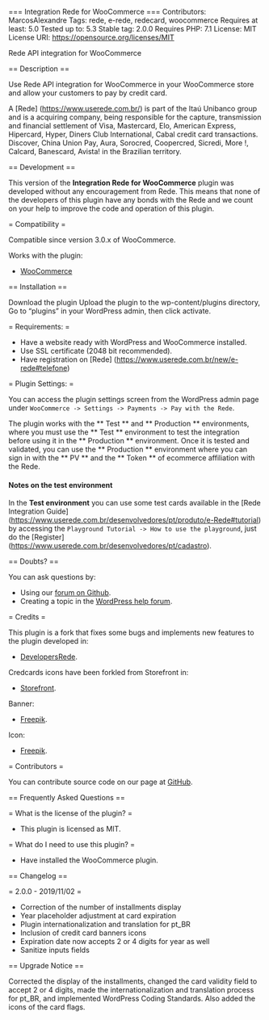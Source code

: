 === Integration Rede for WooCommerce ===
Contributors: MarcosAlexandre
Tags: rede, e-rede, redecard, woocommerce
Requires at least: 5.0
Tested up to: 5.3
Stable tag: 2.0.0
Requires PHP: 7.1
License: MIT
License URI: https://opensource.org/licenses/MIT

Rede API integration for WooCommerce

== Description ==

Use Rede API integration for WooCommerce in your WooCommerce store and allow your customers to pay by credit card.

A [Rede] (https://www.userede.com.br/) is part of the Itaú Unibanco group and is a acquiring company, being responsible for the capture, transmission and financial settlement of Visa, Mastercard, Elo, American Express, Hipercard, Hyper, Diners Club International, Cabal credit card transactions. Discover, China Union Pay, Aura, Sorocred, Coopercred, Sicredi, More !, Calcard, Banescard, Avista! in the Brazilian territory.

== Development ==

This version of the **Integration Rede for WooCommerce** plugin was developed without any encouragement from Rede. This means that none of the developers of this plugin have any bonds with the Rede and we count on your help to improve the code and operation of this plugin.

= Compatibility =

Compatible since version 3.0.x of WooCommerce.

Works with the plugin:
* [WooCommerce](https://wordpress.org/plugins/woocommerce/)

== Installation ==

Download the plugin
Upload the plugin to the wp-content/plugins directory,
Go to “plugins” in your WordPress admin, then click activate.

= Requirements: =

* Have a website ready with WordPress and WooCommerce installed.
* Use SSL certificate (2048 bit recommended).
* Have registration on [Rede] (https://www.userede.com.br/new/e-rede#telefone)

= Plugin Settings: =

You can access the plugin settings screen from the WordPress admin page under `WooCommerce -> Settings -> Payments -> Pay with the Rede`.

The plugin works with the ** Test ** and ** Production ** environments, where you must use the ** Test ** environment to test the integration before using it in the ** Production ** environment. Once it is tested and validated, you can use the ** Production ** environment where you can sign in with the ** PV ** and the ** Token ** of ecommerce affiliation with the Rede.

#### Notes on the test environment ####

In the **Test environment** you can use some test cards available in the [Rede Integration Guide] (https://www.userede.com.br/desenvolvedores/pt/produto/e-Rede#tutorial) by accessing the `Playground Tutorial -> How to use the playground`, just do the [Register] (https://www.userede.com.br/desenvolvedores/pt/cadastro).

== Doubts? ==

You can ask questions by:  

* Using our [forum on Github](https://github.com/marcos-alexandre82/integration-rede-for-woocommerce/issues).
* Creating a topic in the [WordPress help forum](https://wordpress.org/support/plugin/integration-rede-for-woocommerce).

= Credits =

This plugin is a fork that fixes some bugs and implements new features to the plugin developed in:

* [DevelopersRede](https://github.com/DevelopersRede/woocommerce).

Credcards icons have been forkled from Storefront in:

* [Storefront](https://github.com/woocommerce/storefront/tree/master/assets/images/credit-cards).

Banner:

* [Freepik](https://br.freepik.com/vetores-gratis/conjunto-de-banner-de-pagamento_4378405.htm#page=3&query=cartao+de+credito+banner&position=33).

Icon:

* [Freepik](https://br.freepik.com/vetores-gratis/icones-economia_794700.htm#page=1&query=cartao%20de%20credito&position=20).

= Contributors =

You can contribute source code on our page at [GitHub](https://github.com/marcos-alexandre82/integration-rede-for-woocommerce/issues).

== Frequently Asked Questions ==

= What is the license of the plugin? =

* This plugin is licensed as MIT.

= What do I need to use this plugin? =

* Have installed the WooCommerce plugin.

== Changelog ==

= 2.0.0 - 2019/11/02 =

- Correction of the number of installments display
- Year placeholder adjustment at card expiration
- Plugin internationalization and translation for pt_BR
- Inclusion of credit card banners icons
- Expiration date now accepts 2 or 4 digits for year as well
- Sanitize inputs fields

== Upgrade Notice ==

Corrected the display of the installments, changed the card validity field to accept 2 or 4 digits, made the internationalization and translation process for pt_BR, and implemented WordPress Coding Standards. Also added the icons of the card flags.